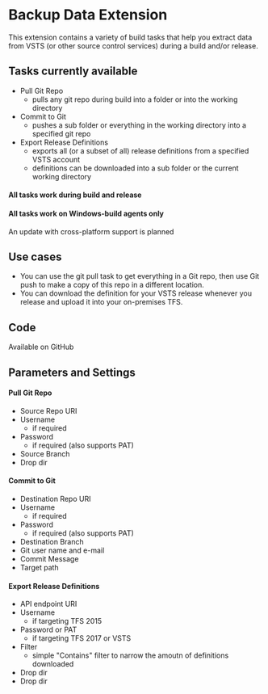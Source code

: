 # Backup Data Extension
This extension contains a variety of build tasks that help you extract data from VSTS (or other source control services) during a build and/or release.

## Tasks currently available

- Pull Git Repo
  - pulls any git repo during build into a folder or into the working directory
- Commit to Git
  - pushes a sub folder or everything in the working directory into a specified git repo
- Export Release Definitions
  - exports all (or a subset of all) release definitions from a specified VSTS account 
  - definitions can be downloaded into a sub folder or the current working directory

#### All tasks work during build and release 
#### All tasks work on Windows-build agents only
An update with cross-platform support is planned 

## Use cases

- You can use the git pull task to get everything in a Git repo, then use Git push to make a copy of this repo in a different location. 
- You can download the definition for your VSTS release whenever you release and upload it into your on-premises TFS.

## Code

Available on GitHub

## Parameters and Settings


#### Pull Git Repo

- Source Repo URI
- Username 
  - if required
- Password 
  - if required (also supports PAT)
- Source Branch 
- Drop dir

#### Commit to Git

- Destination Repo URI
- Username 
  - if required
- Password 
  - if required (also supports PAT)
- Destination Branch
- Git user name and e-mail 
- Commit Message 
- Target path

#### Export Release Definitions

- API endpoint URI
- Username 
  - if targeting TFS 2015
- Password or PAT 
  - if targeting TFS 2017 or VSTS
- Filter
  - simple "Contains" filter to narrow the amoutn of definitions downloaded
- Drop dir
- Drop dir
